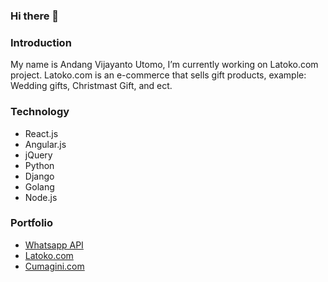 ### Hi there 👋

<!--
**iamjekyll/iamjekyll** is a ✨ _special_ ✨ repository because its `README.md` (this file) appears on your GitHub profile.

Here are some ideas to get you started:

- 🔭 I’m currently working on ...
- 🌱 I’m currently learning ...
- 👯 I’m looking to collaborate on ...
- 🤔 I’m looking for help with ...
- 💬 Ask me about ...
- 📫 How to reach me: ...
- 😄 Pronouns: ...
- ⚡ Fun fact: ...
-->

### Introduction
My name is Andang Vijayanto Utomo, I’m currently working on Latoko.com project. Latoko.com is an e-commerce that sells gift products, example: Wedding gifts, Christmast Gift, and ect.

### Technology
- React.js
- Angular.js
- jQuery
- Python
- Django
- Golang
- Node.js

### Portfolio
- [Whatsapp API](https://whatsapp-api-iamjekyyl.herokuapp.com/)
- [Latoko.com](https://latoko.com)
- [Cumagini.com](https://cumagini.com)

